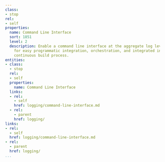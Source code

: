 ```yaml
---
class:
- stop
rel:
- self
properties:
  name: Command Line Interface
  sort: 1851
  level: 2
  description: Enable a command line interface at the aggregate log level, allowing
    for easy programmatic integration, orchestration, and integrated into the larger
    continuous build process.
entities:
- class:
  - stop
  rel:
  - self
  properties:
    name: Command Line Interface
  links:
  - rel:
    - self
    href: logging/command-line-interface.md
  - rel:
    - parent
    href: logging/
links:
- rel:
  - self
  href: logging/command-line-interface.md
- rel:
  - parent
  href: logging/
...
```

